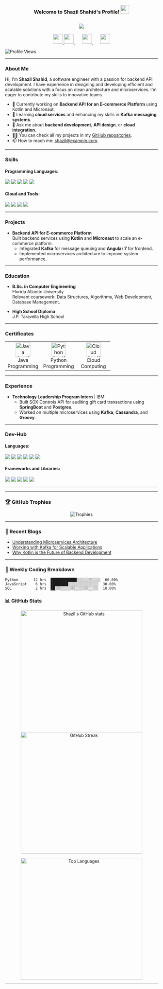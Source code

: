 <h3 align="center">
  Welcome to Shazil Shahid's Profile!
  <img src="https://media.giphy.com/media/hvRJCLFzcasrR4ia7z/giphy.gif" width="28">
</h3>

<!-- Typing SVG Effect -->
<h2 align="center">
  <a href="https://git.io/typing-svg">
    <img src="https://readme-typing-svg.herokuapp.com?lines=Hi+,+I+am+Shazil+Shahid;I+am+a+passionate+Software+Engineer;Focused+on+Backend+API+Development;Eager+to+solve+challenges+and+build+scalable+solutions">
  </a>
</h2>

<!-- Social Media Links -->
<p align="center">
  <a href="https://www.linkedin.com/in/shazilshahid" alt="LinkedIN">
    <img width="32px" src="https://cdn-icons-png.flaticon.com/512/174/174857.png"/>
  </a>
  <a href="#" alt="Discord">
    <img width="32px" src="https://cdn-icons-png.flaticon.com/512/2111/2111370.png"/>
  </a>
  &#8287;&#8287;&#8287;&#8287;&#8287;
  <a href="https://medium.com/@shazilshahid" alt="Medium">
    <img width="32px" src="https://cdn-icons-png.flaticon.com/512/5968/5968906.png"/>
  </a>
  &#8287;&#8287;&#8287;&#8287;&#8287;
  <a href="https://dev.to/shazilshahid">
    <img width="32px" src="https://cdn-icons-png.flaticon.com/512/5968/5968866.png"/>
  </a>
</p>

<img src="https://komarev.com/ghpvc/?username=shazilshahid&label=Profile%20views&color=0e75b6&style=flat" alt="Profile Views"/>

---

### About Me
Hi, I'm **Shazil Shahid**, a software engineer with a passion for backend API development. I have experience in designing and developing efficient and scalable solutions with a focus on clean architecture and microservices. I'm eager to contribute my skills to innovative teams.

- 🔭 Currently working on **Backend API for an E-commerce Platform** using Kotlin and Micronaut.
- 🌱 Learning **cloud services** and enhancing my skills in **Kafka messaging systems**.
- 💬 Ask me about **backend development**, **API design**, or **cloud integration**.
- 👨‍💻 You can check all my projects in my [GitHub repositories](https://github.com/shazilshahid?tab=repositories).
- 📫 How to reach me: [shazil@example.com](mailto:shazil@example.com).

---

### Skills

#### Programming Languages:
<p align="left">
  <img src="https://img.shields.io/badge/Kotlin-0095D5?style=for-the-badge&logo=kotlin&logoColor=white"/>
  <img src="https://img.shields.io/badge/Java-007396?style=for-the-badge&logo=java&logoColor=white"/>
  <img src="https://img.shields.io/badge/C%23-239120?style=for-the-badge&logo=csharp&logoColor=white"/>
  <img src="https://img.shields.io/badge/Groovy-4298B8?style=for-the-badge&logo=groovy&logoColor=white"/>
  <img src="https://img.shields.io/badge/SQL-336791?style=for-the-badge&logo=postgresql&logoColor=white"/>
</p>

#### Cloud and Tools:
<p align="left">
  <img src="https://img.shields.io/badge/Azure-0078D4?style=for-the-badge&logo=microsoft-azure&logoColor=white"/>
  <img src="https://img.shields.io/badge/Kafka-231F20?style=for-the-badge&logo=apache-kafka&logoColor=white"/>
  <img src="https://img.shields.io/badge/Jenkins-D24939?style=for-the-badge&logo=jenkins&logoColor=white"/>
  <img src="https://img.shields.io/badge/Git-F05032?style=for-the-badge&logo=git&logoColor=white"/>
</p>

---

### Projects

- **Backend API for E-commerce Platform**  
  Built backend services using **Kotlin** and **Micronaut** to scale an e-commerce platform.
  - Integrated **Kafka** for message queuing and **Angular 7** for frontend.
  - Implemented microservices architecture to improve system performance.

---

### Education

- **B.Sc. in Computer Engineering**  
  Florida Atlantic University  
  Relevant coursework: Data Structures, Algorithms, Web Development, Database Management.

- **High School Diploma**  
  J.P. Taravella High School

---

### Certificates
<table>
  <tr>
    <td align="center" width="96">
      <img src="https://cdn-icons-png.flaticon.com/512/5968/5968313.png" width="48" height="48" alt="Java Certificate"/>
      <br> Java Programming
    </td>
    <td align="center" width="96">
      <img src="https://cdn-icons-png.flaticon.com/512/5968/5968313.png" width="48" height="48" alt="Python Certificate"/>
      <br> Python Programming
    </td>
    <td align="center" width="96">
      <img src="https://cdn-icons-png.flaticon.com/512/5968/5968313.png" width="48" height="48" alt="Cloud Certificate"/>
      <br> Cloud Computing
    </td>
  </tr>
</table>

---

### Experience

- **Technology Leadership Program Intern** | IBM  
  - Built SOX Controls API for auditing gift card transactions using **SpringBoot** and **Postgres**.
  - Worked on multiple microservices using **Kafka**, **Cassandra**, and **Groovy**.

---

### Dev-Hub

#### Languages:
<p align="left">
  <img src="https://img.shields.io/badge/JavaScript-F7DF1E?style=for-the-badge&logo=javascript&logoColor=black"/>
  <img src="https://img.shields.io/badge/Python-3776AB?style=for-the-badge&logo=python&logoColor=white"/>
  <img src="https://img.shields.io/badge/Java-007396?style=for-the-badge&logo=java&logoColor=white"/>
  <img src="https://img.shields.io/badge/C++-00599C?style=for-the-badge&logo=cplusplus&logoColor=white"/>
  <img src="https://img.shields.io/badge/HTML5-E34F26?style=for-the-badge&logo=html5&logoColor=white"/>
  <img src="https://img.shields.io/badge/MySQL-4479A1?style=for-the-badge&logo=mysql&logoColor=white"/>
</p>

#### Frameworks and Libraries:
<p align="left">
  <img src="https://img.shields.io/badge/React-61DAFB?style=for-the-badge&logo=react&logoColor=black"/>
  <img src="https://img.shields.io/badge/Bootstrap-7952B3?style=for-the-badge&logo=bootstrap&logoColor=white"/>
  <img src="https://img.shields.io/badge/TailwindCSS-06B6D4?style=for-the-badge&logo=tailwind-css&logoColor=white"/>
  <img src="https://img.shields.io/badge/Node.js-339933?style=for-the-badge&logo=node-dot-js&logoColor=white"/>
  <img src="https://img.shields.io/badge/WordPress-21759B?style=for-the-badge&logo=wordpress&logoColor=white"/>
</p>

---




---

### 🏆 GitHub Trophies

<p align="center">
  <img src="https://github-profile-trophy.vercel.app/?username=shazyyy15&theme=onedark&no-frame=true" alt="Trophies" />
</p>

---

### 📰 Recent Blogs

<!-- BLOG-POST-LIST:START -->
- [Understanding Microservices Architecture](https://medium.com/@shazilshahid/understanding-microservices-architecture-ec4f4e75b2b8)
- [Working with Kafka for Scalable Applications](https://medium.com/@shazilshahid/working-with-kafka-for-scalable-applications-4b9ef7d3ad43)
- [Why Kotlin is the Future of Backend Development](https://medium.com/@shazilshahid/why-kotlin-is-the-future-of-backend-development-f18e9ef9a438)
<!-- BLOG-POST-LIST:END -->

---

### 📅 Weekly Coding Breakdown

```text
Python       12 hrs  ████████████░░░░░░░░░░░  60.00%
JavaScript    6 hrs  ████████░░░░░░░░░░░░░░  30.00%
SQL           2 hrs  ██░░░░░░░░░░░░░░░░░░░░  10.00%
```

### 📊 GitHub Stats

<p align="center">
  <img src="https://github-readme-stats.vercel.app/api?username=shazyyy15&show_icons=true&theme=tokyonight" alt="Shazil's GitHub stats" width="400px" />
  <img src="https://github-readme-streak-stats.herokuapp.com/?user=shazyyy15&theme=tokyonight" alt="GitHub Streak" width="400px" />
</p>

<p align="center">
  <img src="https://github-readme-stats.vercel.app/api/top-langs/?username=shazyyy15&layout=compact&theme=tokyonight" alt="Top Languages" width="400px" />
</p>

---
